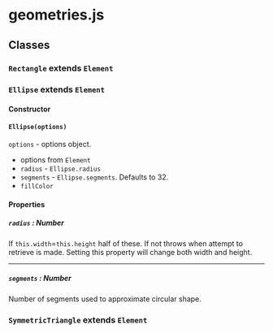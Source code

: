 # geometries.js
## Classes
### `Rectangle` extends `Element`
### `Ellipse` extends `Element`
#### Constructor
#### `Ellipse(options)`
`options` - options object.
- options from `Element`
- `radius` - `Ellipse.radius`
- `segments` - `Ellipse.segments`. Defaults to 32.
- `fillColor`

#### Properties
##### `radius` : Number
If `this.width`=`this.height` half of these.
If not throws when attempt to retrieve is made.
Setting this property will change both width and height.

---
##### `segments` : Number
Number of segments used to approximate circular shape.

### `SymmetricTriangle` extends `Element`
